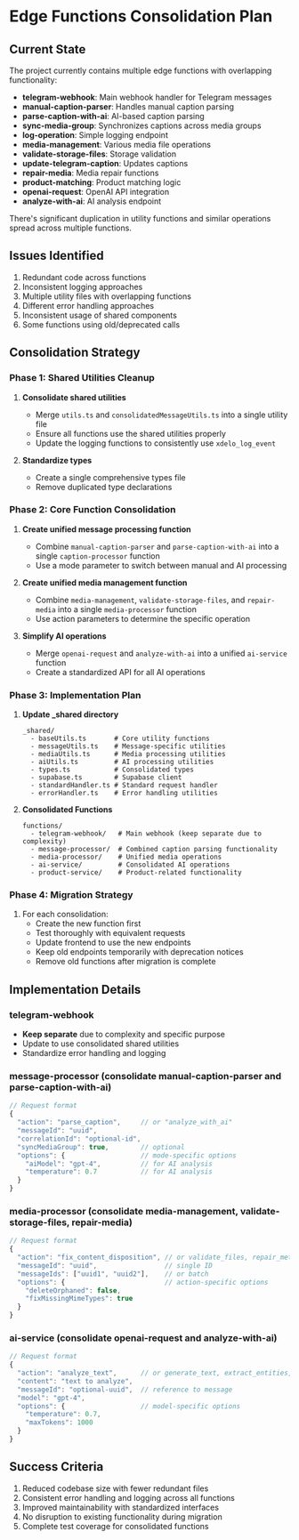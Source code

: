 # Edge Functions Consolidation Plan

## Current State
The project currently contains multiple edge functions with overlapping functionality:

- **telegram-webhook**: Main webhook handler for Telegram messages
- **manual-caption-parser**: Handles manual caption parsing
- **parse-caption-with-ai**: AI-based caption parsing
- **sync-media-group**: Synchronizes captions across media groups
- **log-operation**: Simple logging endpoint
- **media-management**: Various media file operations
- **validate-storage-files**: Storage validation
- **update-telegram-caption**: Updates captions
- **repair-media**: Media repair functions
- **product-matching**: Product matching logic
- **openai-request**: OpenAI API integration
- **analyze-with-ai**: AI analysis endpoint

There's significant duplication in utility functions and similar operations spread across multiple functions.

## Issues Identified

1. Redundant code across functions
2. Inconsistent logging approaches
3. Multiple utility files with overlapping functions
4. Different error handling approaches
5. Inconsistent usage of shared components
6. Some functions using old/deprecated calls

## Consolidation Strategy

### Phase 1: Shared Utilities Cleanup

1. **Consolidate shared utilities**
   - Merge `utils.ts` and `consolidatedMessageUtils.ts` into a single utility file
   - Ensure all functions use the shared utilities properly
   - Update the logging functions to consistently use `xdelo_log_event`

2. **Standardize types**
   - Create a single comprehensive types file
   - Remove duplicated type declarations

### Phase 2: Core Function Consolidation

1. **Create unified message processing function**
   - Combine `manual-caption-parser` and `parse-caption-with-ai` into a single `caption-processor` function
   - Use a mode parameter to switch between manual and AI processing

2. **Create unified media management function**
   - Combine `media-management`, `validate-storage-files`, and `repair-media` into a single `media-processor` function
   - Use action parameters to determine the specific operation

3. **Simplify AI operations**
   - Merge `openai-request` and `analyze-with-ai` into a unified `ai-service` function
   - Create a standardized API for all AI operations

### Phase 3: Implementation Plan

1. **Update _shared directory**
   ```
   _shared/
     - baseUtils.ts       # Core utility functions
     - messageUtils.ts    # Message-specific utilities 
     - mediaUtils.ts      # Media processing utilities
     - aiUtils.ts         # AI processing utilities
     - types.ts           # Consolidated types
     - supabase.ts        # Supabase client
     - standardHandler.ts # Standard request handler
     - errorHandler.ts    # Error handling utilities
   ```

2. **Consolidated Functions**
   ```
   functions/
     - telegram-webhook/   # Main webhook (keep separate due to complexity)
     - message-processor/  # Combined caption parsing functionality
     - media-processor/    # Unified media operations
     - ai-service/         # Consolidated AI operations
     - product-service/    # Product-related functionality
   ```

### Phase 4: Migration Strategy

1. For each consolidation:
   - Create the new function first
   - Test thoroughly with equivalent requests
   - Update frontend to use the new endpoints
   - Keep old endpoints temporarily with deprecation notices
   - Remove old functions after migration is complete

## Implementation Details

### telegram-webhook
- **Keep separate** due to complexity and specific purpose
- Update to use consolidated shared utilities
- Standardize error handling and logging

### message-processor (consolidate manual-caption-parser and parse-caption-with-ai)
```typescript
// Request format
{
  "action": "parse_caption",     // or "analyze_with_ai"
  "messageId": "uuid",
  "correlationId": "optional-id",
  "syncMediaGroup": true,        // optional
  "options": {                   // mode-specific options
    "aiModel": "gpt-4",          // for AI analysis
    "temperature": 0.7           // for AI analysis
  }
}
```

### media-processor (consolidate media-management, validate-storage-files, repair-media)
```typescript
// Request format
{
  "action": "fix_content_disposition", // or validate_files, repair_metadata, etc.
  "messageId": "uuid",                 // single ID
  "messageIds": ["uuid1", "uuid2"],    // or batch
  "options": {                         // action-specific options
    "deleteOrphaned": false,
    "fixMissingMimeTypes": true
  }
}
```

### ai-service (consolidate openai-request and analyze-with-ai)
```typescript
// Request format
{
  "action": "analyze_text",      // or generate_text, extract_entities, etc.
  "content": "text to analyze",
  "messageId": "optional-uuid",  // reference to message
  "model": "gpt-4",
  "options": {                   // model-specific options
    "temperature": 0.7,
    "maxTokens": 1000
  }
}
```

## Success Criteria

1. Reduced codebase size with fewer redundant files
2. Consistent error handling and logging across all functions
3. Improved maintainability with standardized interfaces
4. No disruption to existing functionality during migration
5. Complete test coverage for consolidated functions 
